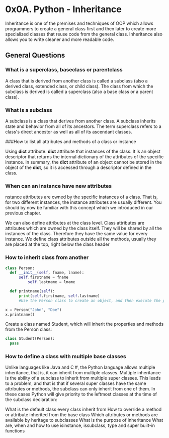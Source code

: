 # 0x0A. Python - Inheritance

Inheritance is one of the premises and techniques of OOP which allows programmers to create a general class first and then later to create more specialized classes that reuse code from the general class. Inheritance also allows you to write cleaner and more readable code.

## General Questions

### What is a superclass, baseclass or parentclass

A class that is derived from another class is called a subclass (also a derived class, extended class, or child class). The class from which the subclass is derived is called a superclass (also a base class or a parent class).

### What is a subclass

A subclass is a class that derives from another class. A subclass inherits state and behavior from all of its ancestors. The term superclass refers to a class's direct ancestor as well as all of its ascendant classes.

###How to list all attributes and methods of a class or instance

Using __dict__ attribute.
__dict__ attribute that instances of the class. It is an object descriptor that returns the internal dictionary of the attributes of the specific instance. In summary, the __dict__ attribute of an object cannot be stored in the object of the __dict__, so it is accessed through a descriptor defined in the class.

### When can an instance have new attributes

nstance attributes are owned by the specific instances of a class. That is, for two different instances, the instance attributes are usually different. You should by now be familiar with this concept which we introduced in our previous chapter.

We can also define attributes at the class level. Class attributes are attributes which are owned by the class itself. They will be shared by all the instances of the class. Therefore they have the same value for every instance. We define class attributes outside all the methods, usually they are placed at the top, right below the class header

### How to inherit class from another

```python
class Person:
  def __init__(self, fname, lname):
      self.firstname = fname
          self.lastname = lname

  def printname(self):
      print(self.firstname, self.lastname)
      #Use the Person class to create an object, and then execute the printname method:

x = Person("John", "Doe")
x.printname()
```

Create a class named Student, which will inherit the properties and methods from the Person class:
```python
class Student(Person):
  pass
```
### How to define a class with multiple base classes

Unlike languages like Java and C #, the Python language allows multiple inheritance, that is, it can inherit from multiple classes.
Multiple inheritance is the ability of a subclass to inherit from multiple super classes.
This leads to a problem, and that is that if several super classes have the same attributes or methods, the subclass can only inherit from one of them.
In these cases Python will give priority to the leftmost classes at the time of the subclass declaration:

What is the default class every class inherit from
How to override a method or attribute inherited from the base class
Which attributes or methods are available by heritage to subclasses
What is the purpose of inheritance
What are, when and how to use isinstance, issubclass, type and super built-in functions
